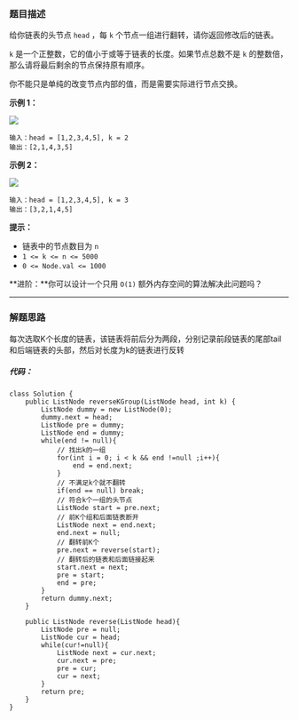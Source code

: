 ### 题目描述

给你链表的头节点 `head` ，每 `k` 个节点一组进行翻转，请你返回修改后的链表。

`k` 是一个正整数，它的值小于或等于链表的长度。如果节点总数不是 `k` 的整数倍，那么请将最后剩余的节点保持原有顺序。

你不能只是单纯的改变节点内部的值，而是需要实际进行节点交换。

**示例 1：**

![](https://assets.leetcode.com/uploads/2020/10/03/reverse_ex1.jpg)

```
输入：head = [1,2,3,4,5], k = 2
输出：[2,1,4,3,5]

```

**示例 2：**

![](https://assets.leetcode.com/uploads/2020/10/03/reverse_ex2.jpg)

```
输入：head = [1,2,3,4,5], k = 3
输出：[3,2,1,4,5]

```

**提示：**

-   链表中的节点数目为 `n`
-   `1 <= k <= n <= 5000`
-   `0 <= Node.val <= 1000`

**进阶：**你可以设计一个只用 `O(1)` 额外内存空间的算法解决此问题吗？

---

### 解题思路

每次选取K个长度的链表，该链表将前后分为两段，分别记录前段链表的尾部tail和后端链表的头部，然后对长度为k的链表进行反转

##### 代码：

```
class Solution {
    public ListNode reverseKGroup(ListNode head, int k) {
        ListNode dummy = new ListNode(0);
        dummy.next = head;
        ListNode pre = dummy;
        ListNode end = dummy;
        while(end != null){
            // 找出k的一组
            for(int i = 0; i < k && end !=null ;i++){
                end = end.next;
            }
            // 不满足k个就不翻转
            if(end == null) break;
            // 符合k个一组的头节点
            ListNode start = pre.next;
            // 前K个组和后面链表断开
            ListNode next = end.next;
            end.next = null;
            // 翻转前K个
            pre.next = reverse(start);
            // 翻转后的链表和后面链接起来
            start.next = next;
            pre = start;
            end = pre;
        }
        return dummy.next;
    }

    public ListNode reverse(ListNode head){
        ListNode pre = null;
        ListNode cur = head;
        while(cur!=null){
            ListNode next = cur.next;
            cur.next = pre;
            pre = cur;
            cur = next;
        }
        return pre;
    }
}
```

